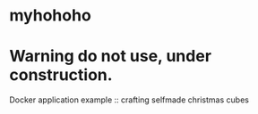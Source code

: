 # myhohoho

# Warning do not use, under construction.

Docker application example :: crafting selfmade christmas cubes 
